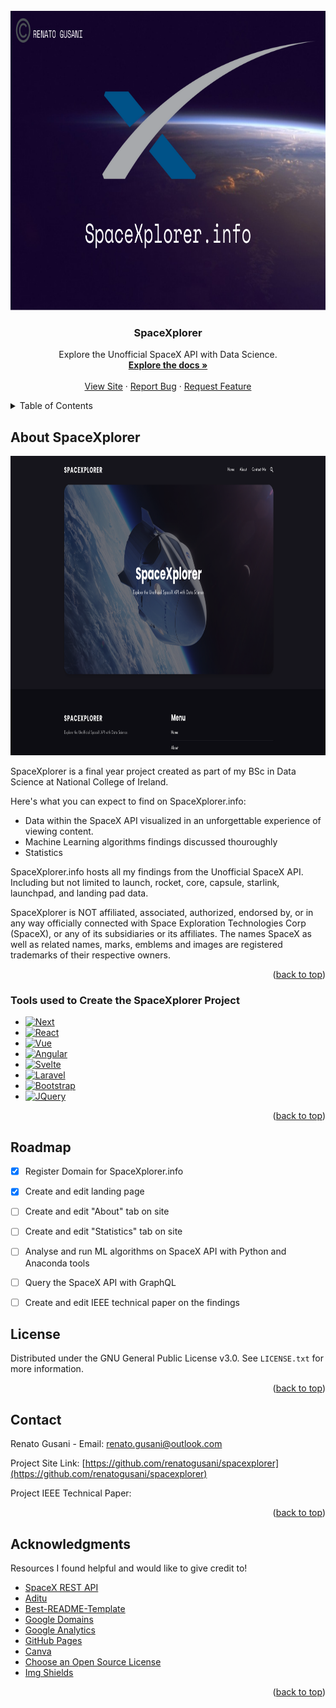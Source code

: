 <!-- PROJECT LOGO -->
<br />
<div align="center">
  <a href="https://github.com/renatogusani/spacexplorer">
    <img src="images/SPACEXPLORER-BANNER.png" alt="Logo" width="852" height="479">
  </a>

  <h3 align="center">SpaceXplorer</h3>

  <p align="center">
    Explore the Unofficial SpaceX API with Data Science.
    <br />
    <a href="https://github.com/renatogusani/spacexplorer"><strong>Explore the docs »</strong></a>
    <br />
    <br />
    <a href="http://spacexplorer.info">View Site</a>
    ·
    <a href="https://github.com/renatogusani/spacexplorer">Report Bug</a>
    ·
    <a href="https://github.com/renatogusani/spacexplorer">Request Feature</a>
  </p>
</div>


<!-- TABLE OF CONTENTS -->
<details>
  <summary>Table of Contents</summary>
  <ol>
    <li>
      <a href="#about-the-project">About The Project</a>
      <ul>
        <li><a href="#built-with">Built With</a></li>
      </ul>
    </li>
    <li><a href="#roadmap">Roadmap</a></li>
    <li><a href="#contributing">Contributing</a></li>
    <li><a href="#license">License</a></li>
    <li><a href="#contact">Contact</a></li>
    <li><a href="#acknowledgments">Acknowledgments</a></li>
  </ol>
</details>


<!-- ABOUT THE PROJECT -->
## About SpaceXplorer

<img src="images/home-screen.png" alt="Logo" width="852" height="479">

SpaceXplorer is a final year project created as part of my BSc in Data Science at National College of Ireland.

Here's what you can expect to find on SpaceXplorer.info:
* Data within the SpaceX API visualized in an unforgettable experience of viewing content. 
* Machine Learning algorithms findings discussed thouroughly
* Statistics 

SpaceXplorer.info hosts all my findings from the Unofficial SpaceX API. Including but not limited to launch, rocket, core, capsule, starlink, launchpad, and landing pad data.

SpaceXplorer is NOT affiliated, associated, authorized, endorsed by, or in any way officially connected with Space Exploration Technologies Corp (SpaceX), or any of its subsidiaries or its affiliates. The names SpaceX as well as related names, marks, emblems and images are registered trademarks of their respective owners.

<p align="right">(<a href="#top">back to top</a>)</p>


### Tools used to Create the SpaceXplorer Project 

* [![Next][Next.js]][Next-url]
* [![React][React.js]][React-url]
* [![Vue][Vue.js]][Vue-url]
* [![Angular][Angular.io]][Angular-url]
* [![Svelte][Svelte.dev]][Svelte-url]
* [![Laravel][Laravel.com]][Laravel-url]
* [![Bootstrap][Bootstrap.com]][Bootstrap-url]
* [![JQuery][JQuery.com]][JQuery-url]


<p align="right">(<a href="#top">back to top</a>)</p>


<!-- ROADMAP -->
## Roadmap

- [x] Register Domain for SpaceXplorer.info
- [x] Create and edit landing page 
- [ ] Create and edit "About" tab on site
- [ ] Create and edit "Statistics" tab on site
- [ ] Analyse and run ML algorithms on SpaceX API with Python and Anaconda tools
- [ ] Query the SpaceX API with GraphQL
- [ ] Create and edit IEEE technical paper on the findings


<!-- LICENSE -->
## License

Distributed under the GNU General Public License v3.0. See `LICENSE.txt` for more information.

<p align="right">(<a href="#top">back to top</a>)</p>

<!-- CONTACT -->
## Contact

Renato Gusani - Email: renato.gusani@outlook.com

Project Site Link: [https://github.com/renatogusani/spacexplorer](https://github.com/renatogusani/spacexplorer)

Project IEEE Technical Paper: 

<p align="right">(<a href="#top">back to top</a>)</p>


<!-- ACKNOWLEDGMENTS -->
## Acknowledgments

Resources I found helpful and would like to give credit to!

* [SpaceX REST API](https://github.com/r-spacex/SpaceX-API)
* [Aditu](https://jekyllthemes.io/theme/aditu-blog-jekyll-theme)
* [Best-README-Template](https://github.com/othneildrew/Best-README-Template)
* [Google Domains](https://domains.google)
* [Google Analytics](https://analytics.google.com/analytics/web/provision/#/provision)
* [GitHub Pages](https://pages.github.com)
* [Canva](https://www.canva.com)
* [Choose an Open Source License](https://choosealicense.com)
* [Img Shields](https://shields.io)

<p align="right">(<a href="#top">back to top</a>)</p>

<!-- MARKDOWN LINKS & IMAGES -->
<!-- https://www.markdownguide.org/basic-syntax/#reference-style-links -->
[contributors-shield]: https://img.shields.io/github/contributors/othneildrew/Best-README-Template.svg?style=for-the-badge
[contributors-url]: https://github.com/othneildrew/Best-README-Template/graphs/contributors
[forks-shield]: https://img.shields.io/github/forks/othneildrew/Best-README-Template.svg?style=for-the-badge
[forks-url]: https://github.com/othneildrew/Best-README-Template/network/members
[stars-shield]: https://img.shields.io/github/stars/othneildrew/Best-README-Template.svg?style=for-the-badge
[stars-url]: https://github.com/othneildrew/Best-README-Template/stargazers
[issues-shield]: https://img.shields.io/github/issues/othneildrew/Best-README-Template.svg?style=for-the-badge
[issues-url]: https://github.com/othneildrew/Best-README-Template/issues
[license-shield]: https://img.shields.io/github/license/othneildrew/Best-README-Template.svg?style=for-the-badge
[license-url]: https://github.com/othneildrew/Best-README-Template/blob/master/LICENSE.txt
[linkedin-shield]: https://img.shields.io/badge/-LinkedIn-black.svg?style=for-the-badge&logo=linkedin&colorB=555
[linkedin-url]: https://linkedin.com/in/othneildrew
[product-screenshot]: images/screenshot.png
[Next.js]: https://img.shields.io/badge/next.js-000000?style=for-the-badge&logo=nextdotjs&logoColor=white
[Next-url]: https://nextjs.org/
[React.js]: https://img.shields.io/badge/React-20232A?style=for-the-badge&logo=react&logoColor=61DAFB
[React-url]: https://reactjs.org/
[Vue.js]: https://img.shields.io/badge/Vue.js-35495E?style=for-the-badge&logo=vuedotjs&logoColor=4FC08D
[Vue-url]: https://vuejs.org/
[Angular.io]: https://img.shields.io/badge/Angular-DD0031?style=for-the-badge&logo=angular&logoColor=white
[Angular-url]: https://angular.io/
[Svelte.dev]: https://img.shields.io/badge/Svelte-4A4A55?style=for-the-badge&logo=svelte&logoColor=FF3E00
[Svelte-url]: https://svelte.dev/
[Laravel.com]: https://img.shields.io/badge/Laravel-FF2D20?style=for-the-badge&logo=laravel&logoColor=white
[Laravel-url]: https://laravel.com
[Bootstrap.com]: https://img.shields.io/badge/Bootstrap-563D7C?style=for-the-badge&logo=bootstrap&logoColor=white
[Bootstrap-url]: https://getbootstrap.com
[JQuery.com]: https://img.shields.io/badge/jQuery-0769AD?style=for-the-badge&logo=jquery&logoColor=white
[JQuery-url]: https://jquery.com 
